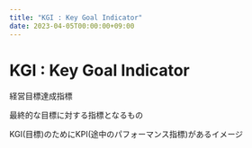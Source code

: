 ```yaml
---
title: "KGI : Key Goal Indicator"
date: 2023-04-05T00:00:00+09:00
---
```

# KGI : Key Goal Indicator

経営目標達成指標

最終的な目標に対する指標となるもの

KGI(目標)のためにKPI(途中のパフォーマンス指標)があるイメージ